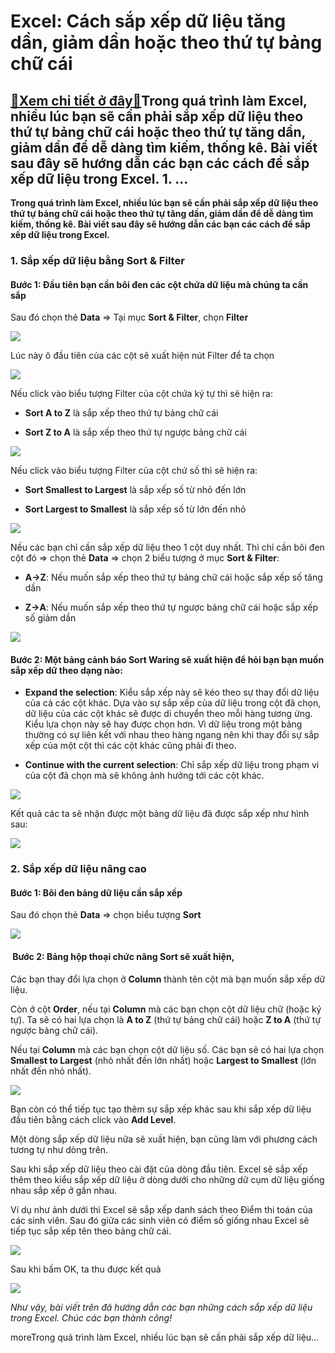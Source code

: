 Excel: Cách sắp xếp dữ liệu tăng dần, giảm dần hoặc theo thứ tự bảng chữ cái
============================================================================

[:gift:Xem chi tiết ở đây:gift:](https://hddtvn.com/excel-cach-sap-xep-du-lieu-tang-dan-giam-dan-hoac-theo-thu-tu-bang-chu-cai/)Trong quá trình làm Excel, nhiều lúc bạn sẽ cần phải sắp xếp dữ liệu theo thứ tự bảng chữ cái hoặc theo thứ tự tăng dần, giảm dần để dễ dàng tìm kiếm, thống kê. Bài viết sau đây sẽ hướng dẫn các bạn các cách để sắp xếp dữ liệu trong Excel. 1. …
----------------------------------------------------------------------------------------------------------------------------------------------------------------------------------------------------------------------------------------------------

**Trong quá trình làm Excel, nhiều lúc bạn sẽ cần phải sắp xếp dữ liệu theo thứ tự bảng chữ cái hoặc theo thứ tự tăng dần, giảm dần để dễ dàng tìm kiếm, thống kê. Bài viết sau đây sẽ hướng dẫn các bạn các cách để sắp xếp dữ liệu trong Excel.**


### 1. Sắp xếp dữ liệu bằng Sort & Filter


#### Bước 1: Đầu tiên bạn cần bôi đen các cột chứa dữ liệu mà chúng ta cần sắp


Sau đó chọn thẻ **Data** => Tại mục **Sort & Filter**, chọn **Filter**


[![](https://hddtvn.com/wp-content/uploads/2021/01/coyzZF4.png)](https://hddtvn.com/wp-content/uploads/2021/01/coyzZF4.png)


Lúc này ô đầu tiên của các cột sẽ xuất hiện nút Filter để ta chọn


![](https://hddtvn.com/wp-content/uploads/2021/01/pARISRV.png)


Nếu click vào biểu tượng Filter của cột chứa ký tự thì sẽ hiện ra:




* **Sort A to Z** là sắp xếp theo thứ tự bảng chữ cái

* **Sort Z to A** là sắp xếp theo thứ tự ngược bảng chữ cái



![](https://hddtvn.com/wp-content/uploads/2021/01/EQIdLtS.png)


Nếu click vào biểu tượng Filter của cột chứ số thì sẽ hiện ra:




* **Sort Smallest to Largest** là sắp xếp số từ nhỏ đến lớn

* **Sort Largest to Smallest** là sắp xếp số từ lớn đến nhỏ



![](https://hddtvn.com/wp-content/uploads/2021/01/aW8mWmV.png)


Nếu các bạn chỉ cần sắp xếp dữ liệu theo 1 cột duy nhất. Thì chỉ cần bôi đen cột đó => chọn thẻ **Data** => chọn 2 biểu tượng ở mục **Sort & Filter**:




* **A->Z**: Nếu muốn sắp xếp theo thứ tự bảng chữ cái hoặc sắp xếp số tăng dần

* **Z->A**: Nếu muốn sắp xếp theo thứ tự ngược bảng chữ cái hoặc sắp xếp số giảm dần



![](https://hddtvn.com/wp-content/uploads/2021/01/5DuRthy.png)


#### Bước 2: Một bảng cảnh báo Sort Waring sẽ xuất hiện để hỏi bạn bạn muốn sắp xếp dữ theo dạng nào:




* **Expand the selection**: Kiểu sắp xếp này sẽ kéo theo sự thay đổi dữ liệu của cả các cột khác. Dựa vào sự sắp xếp của dữ liệu trong cột đã chọn, dữ liệu của các cột khác sẽ được di chuyển theo mỗi hàng tương ứng. Kiểu lựa chọn này sẽ hay được chọn hơn. Vì dữ liệu trong một bảng thường có sự liên kết với nhau theo hàng ngang nên khi thay đổi sự sắp xếp của một cột thì các cột khác cũng phải đi theo.

* **Continue with the current selection**: Chỉ sắp xếp dữ liệu trong phạm vi của cột đã chọn mà sẽ không ảnh hưởng tới các cột khác.



![](https://hddtvn.com/wp-content/uploads/2021/01/vFvvECl.png)


Kết quả các ta sẽ nhận được một bảng dữ liệu đã được sắp xếp như hình sau:


![](https://hddtvn.com/wp-content/uploads/2021/01/T4u8P23.png)


### 2. Sắp xếp dữ liệu nâng cao


#### Bước 1: Bôi đen bảng dữ liệu cần sắp xếp


Sau đó chọn thẻ **Data** => chọn biểu tượng **Sort**


![](https://hddtvn.com/wp-content/uploads/2021/01/dkhPwPn.png)


####  Bước 2: Bảng hộp thoại chức năng **Sort** sẽ xuất hiện,


Các bạn thay đổi lựa chọn ở **Column** thành tên cột mà bạn muốn sắp xếp dữ liệu.


Còn ở cột **Order**, nếu tại **Column** mà các bạn chọn cột dữ liệu chữ (hoặc ký tự). Ta sẽ có hai lựa chọn là **A to Z** (thứ tự bảng chữ cái) hoặc **Z to A** (thứ tự ngược bảng chữ cái).


Nếu tại **Column** mà các bạn chọn cột dữ liệu số. Các bạn sẽ có hai lựa chọn **Smallest to Largest** (nhỏ nhất đến lớn nhất) hoặc **Largest to Smallest** (lớn nhất đến nhỏ nhất).


![](https://hddtvn.com/wp-content/uploads/2021/01/sKmawSV.png)


Bạn còn có thể tiếp tục tạo thêm sự sắp xếp khác sau khi sắp xếp dữ liệu đầu tiên bằng cách click vào **Add Level**.


Một dòng sắp xếp dữ liệu nữa sẽ xuất hiện, bạn cũng làm với phương cách tương tự như dòng trên.


Sau khi sắp xếp dữ liệu theo cài đặt của dòng đầu tiên. Excel sẽ sắp xếp thêm theo kiểu sắp xếp dữ liệu ở dòng dưới cho những dữ cụm dữ liệu giống nhau sắp xếp ở gần nhau.


Ví dụ như ảnh dưới thì Excel sẽ sắp xếp danh sách theo Điểm thi toán của các sinh viên. Sau đó giữa các sinh viên có điểm số giống nhau Excel sẽ tiếp tục sắp xếp tên theo bảng chữ cái.


![](https://hddtvn.com/wp-content/uploads/2021/01/M3eBm2H.png)


Sau khi bấm OK, ta thu được kết quả


![](https://hddtvn.com/wp-content/uploads/2021/01/sDqPZF5.png)


*Như vậy, bài viết trên đã hướng dẫn các bạn những cách sắp xếp dữ liệu trong Excel. Chúc các bạn thành công!*


moreTrong quá trình làm Excel, nhiều lúc bạn sẽ cần phải sắp xếp dữ liệu…

